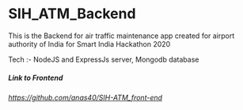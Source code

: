 # SIH_ATM_Backend

This is the Backend for air traffic maintenance app created for airport authority of India for Smart India Hackathon 2020

Tech :- NodeJS and ExpressJs server, Mongodb database

##### Link to Frontend
###### https://github.com/anas40/SIH-ATM_front-end
